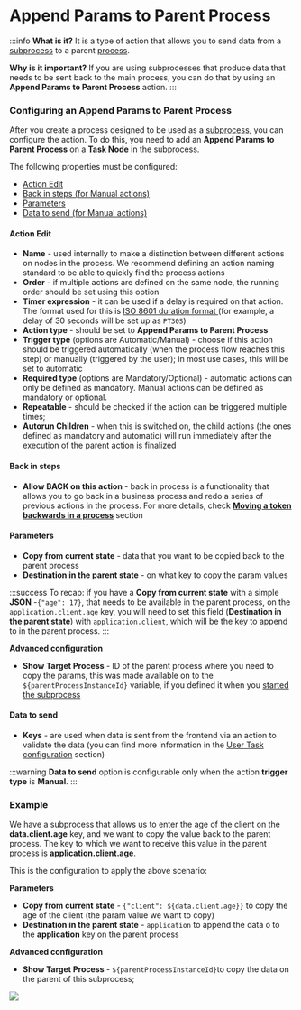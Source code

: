 # Append Params to Parent Process

:::info
**What is it?**  It is a type of action that allows you to send data from a [subprocess](../../process/subprocess.md) to a parent [process](../../process/process.md).

**Why is it important?**  If you are using subprocesses that produce data that needs to be sent back to the main process, you can do that by using an **Append Params to Parent Process** action.
:::

### Configuring an Append Params to Parent Process

After you create a process designed to be used as a [subprocess](../../process/subprocess.md), you can configure the action. To do this, you need to add an **Append Params to Parent Process** on a [**Task Node**](./task-node.md) in the subprocess.

The following properties must be configured:

* [Action Edit](append-params-to-parent-process.md#action-edit)
* [Back in steps (for Manual actions)](append-params-to-parent-process.md#back-in-steps)
* [Parameters](append-params-to-parent-process.md#parameters)
* [Data to send (for Manual actions)](append-params-to-parent-process.md#data-to-send)

#### Action Edit

* **Name** - used internally to make a distinction between different actions on nodes in the process. We recommend defining an action naming standard to be able to quickly find the process actions
* **Order** - if multiple actions are defined on the same node, the running order should be set using this option
* **Timer expression** - it can be used if a delay is required on that action. The format used for this is [ISO 8601 duration format ](https://www.digi.com/resources/documentation/digidocs/90001437-13/reference/r_iso_8601_duration_format.htm)(for example, a delay of 30 seconds will be set up as `PT30S`)
* **Action type** - should be set to **Append Params to Parent Process**
* **Trigger type** (options are Automatic/Manual) - choose if this action should be triggered automatically (when the process flow reaches this step) or manually (triggered by the user); in most use cases, this will be set to automatic
* **Required type** (options are Mandatory/Optional) - automatic actions can only be defined as mandatory. Manual actions can be defined as mandatory or optional.
* **Repeatable** - should be checked if the action can be triggered multiple times;
* **Autorun Children** - when this is switched on, the child actions (the ones defined as mandatory and automatic) will run immediately after the execution of the parent action is finalized

#### **Back in steps**

* **Allow BACK on this action** - back in process is a functionality that allows you to go back in a business process and redo a series of previous actions in the process. For more details, check [**Moving a token backwards in a process**](../../../flowx-designer/managing-a-process-flow/moving-a-token-backwards-in-a-process.md) section

#### **Parameters**

* **Copy from current state** - data that you want to be copied back to the parent process
* **Destination in the parent state** - on what key to copy the param values

:::success
To recap: if you have a **Copy from current state** with a simple **JSON** -`{"age": 17}`, that needs to be available in the parent process, on the `application.client.age` key, you will need to set this field (**Destination in the parent state**) with `application.client`, which will be the key to append to in the parent process.
:::

**Advanced configuration**

* **Show Target Process** - ID of the parent process where you need to copy the params, this was made available on to the `${parentProcessInstanceId}` variable, if you defined it when you [started the subprocess](start-subprocess-action.md)

#### Data to send

* **Keys** - are used when data is sent from the frontend via an action to validate the data (you can find more information in the [User Task configuration](../user-task-node/) section)

:::warning
**Data to send** option is configurable only when the action **trigger type** is **Manual**.
:::

### Example

We have a subprocess that allows us to enter the age of the client on the **data.client.age** key, and we want to copy the value back to the parent process. The key to which we want to receive this value in the parent process is **application.client.age**.

This is the configuration to apply the above scenario:

**Parameters**

* **Copy from current state** - `{"client": ${data.client.age}}` to copy the age of the client (the param value we want to copy)
* **Destination in the parent state** - `application` to append the data o to the **application** key on the parent process

**Advanced configuration**

* **Show Target Process** - `${parentProcessInstanceId}`to copy the data on the parent of this subprocess;

![](https://s3.eu-west-1.amazonaws.com/docx.flowx.ai/2.14/append_params_example.png)